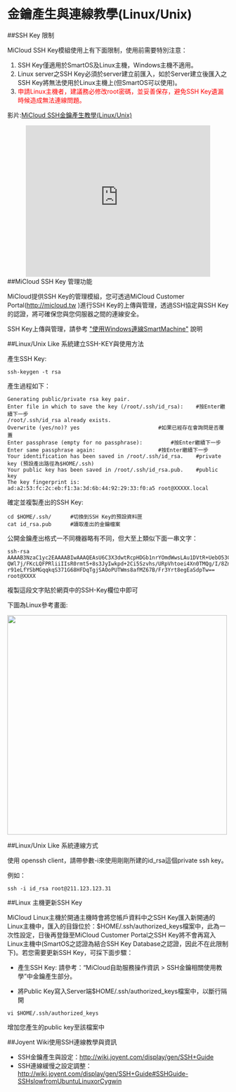 金鑰產生與連線教學(Linux/Unix)
===

##SSH Key 限制

MiCloud SSH Key模組使用上有下面限制，使用前需要特別注意：


1. SSH Key僅適用於SmartOS及Linux主機，Windows主機不適用。
2. Linux server之SSH Key必須於server建立前匯入，如於Server建立後匯入之SSH Key將無法使用於Linux主機上(但SmartOS可以使用)。
3. <font color="red">申請Linux主機者，建議務必修改root密碼，並妥善保存，避免SSH Key遺漏時候造成無法連線問題。</font>



影片:[MiCloud SSH金鑰產生教學(Linux/Unix)](http://www.youtube.com/watch?v=MUxTHgrMj-E)
<div align="center">
<embed width="420" height="345" src="http://www.youtube.com/v/MUxTHgrMj_E&hd=1" type="application/x-shockwave-flash"></embed>
</div>
##MiCloud SSH Key 管理功能

MiCloud提供SSH Key的管理模組，您可透過MiCloud Customer Portal\(http://micloud.tw \)進行SSH Key的上傳與管理，透過SSH協定與SSH Key的認證，將可確保您與您伺服器之間的連線安全。

SSH Key上傳與管理，請參考 ["使用Windows連線SmartMachine"](/index.html?page=SSH+KeyGen+Connect+Tutorial-Windows.md) 說明


##Linux/Unix Like 系統建立SSH-KEY與使用方法

產生SSH Key:

```
ssh-keygen -t rsa
```

產生過程如下：

```
Generating public/private rsa key pair.
Enter file in which to save the key (/root/.ssh/id_rsa):	#按Enter繼續下一步
/root/.ssh/id_rsa already exists.
Overwrite (yes/no)? yes					        #如果已經存在會詢問是否覆蓋
Enter passphrase (empty for no passphrase):			#按Enter繼續下一步
Enter same passphrase again:					#按Enter繼續下一步
Your identification has been saved in /root/.ssh/id_rsa.	#private key (預設產出路徑為$HOME/.ssh)
Your public key has been saved in /root/.ssh/id_rsa.pub.	#public key
The key fingerprint is:
ad:a2:53:fc:2c:eb:f1:3a:3d:6b:44:92:29:33:f0:a5 root@XXXXX.local
```

確定並複製產出的SSH Key:

```
cd $HOME/.ssh/		#切換到SSH Key的預設資料匣
cat id_rsa.pub		#讀取產出的金鑰檔案
```

公開金鑰產出格式一不同機器略有不同，但大至上類似下面一串文字：

```
ssh-rsa AAAAB3NzaC1yc2EAAAABIwAAAQEAsU6C3X3dwtRcpHDGb1nrYOmdWwsLAu1DVtR+UebO53Cr
QWl7j/FKcLQFPRliiIIsR0rmt5+8s3JyIwkpd+2Ci5Szvhs/URpVhtoei4Xn0TMQg/I/8ZnKHxAsZ2tg
r91eLfYSbMGqqkqS371G68HFDqTgjSAOoPUTWms8afMZ67B/Fr3Yrt8egEaSdpTw== root@XXXX
```

複製這段文字貼於網頁中的SSH-Key欄位中即可


下圖為Linux參考畫面:


<img src='images/SSH+KeyGen+&+Connect+Tutorial-Linux+or+Unix-linux-key.png' width='500' align='center'/>

##Linux/Unix Like 系統連線方式

使用 openssh client，請帶參數-i來使用剛剛所建的id_rsa這個private ssh key。


例如：

```
ssh -i id_rsa root@211.123.123.31
```


##Linux 主機更新SSH Key

MiCloud Linux主機於開通主機時會將您帳戶資料中之SSH Key匯入新開通的Linux主機中，匯入的目錄位於：$HOME/.ssh/authorized_keys檔案中，此為一次性設定，日後再登錄至MiCloud Customer Portal之SSH Key將不會再寫入Linux主機中(SmartOS之認證為結合SSH Key Database之認證，因此不在此限制下)。若您需要更新SSH Key，可採下面步驟：

*  產生SSH Key:
請參考：“MiCloud自助服務操作資訊 > SSH金鑰相關使用教學”中金鑰產生部分。

*  將Public Key寫入Server端$HOME/.ssh/authorized_keys檔案中，以斷行隔開

```
vi $HOME/.ssh/authorized_keys
```

增加您產生的public key至該檔案中

##Joyent Wiki使用SSH連線教學與資訊

*  SSH金鑰產生與設定：http://wiki.joyent.com/display/gen/SSH+Guide
*  SSH連線緩慢之設定調整：http://wiki.joyent.com/display/gen/SSH+Guide#SSHGuide-SSHslowfromUbuntuLinuxorCygwin
